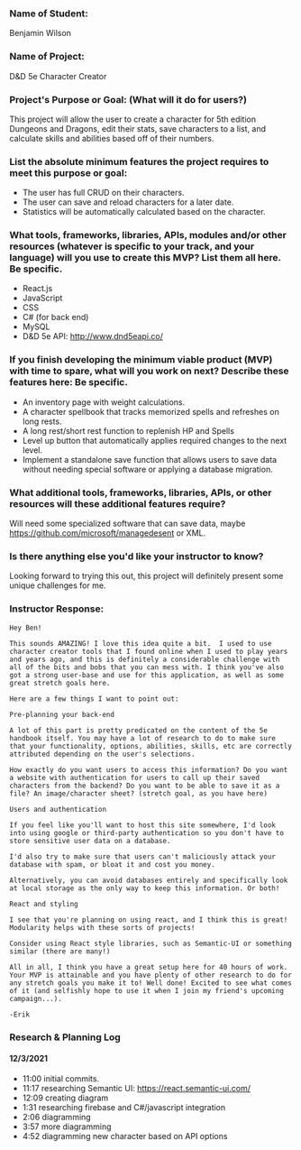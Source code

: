 ### Name of Student:
Benjamin Wilson

### Name of Project:
D&D 5e Character Creator

### Project's Purpose or Goal: (What will it do for users?)
This project will allow the user to create a character for 5th edition Dungeons and Dragons, edit their stats, save characters to a list, and calculate skills and abilities based off of their numbers.

### List the absolute minimum features the project requires to meet this purpose or goal:
- The user has full CRUD on their characters.
- The user can save and reload characters for a later date.
- Statistics will be automatically calculated based on the character.

### What tools, frameworks, libraries, APIs, modules and/or other resources (whatever is specific to your track, and your language) will you use to create this MVP? List them all here. Be specific.
- React.js
- JavaScript
- CSS
- C# (for back end)
- MySQL
- D&D 5e API: http://www.dnd5eapi.co/

### If you finish developing the minimum viable product (MVP) with time to spare, what will you work on next? Describe these features here: Be specific.
- An inventory page with weight calculations.
- A character spellbook that tracks memorized spells and refreshes on long rests.
- A long rest/short rest function to replenish HP and Spells
- Level up button that automatically applies required changes to the next level.
- Implement a standalone save function that allows users to save data without needing special software or applying a database migration.

### What additional tools, frameworks, libraries, APIs, or other resources will these additional features require?
Will need some specialized software that can save data, maybe https://github.com/microsoft/managedesent or XML.

### Is there anything else you'd like your instructor to know?
Looking forward to trying this out, this project will definitely present some unique challenges for me.

### Instructor Response:
```
Hey Ben! 

This sounds AMAZING! I love this idea quite a bit.  I used to use character creator tools that I found online when I used to play years and years ago, and this is definitely a considerable challenge with all of the bits and bobs that you can mess with. I think you've also got a strong user-base and use for this application, as well as some great stretch goals here. 

Here are a few things I want to point out: 

Pre-planning your back-end

A lot of this part is pretty predicated on the content of the 5e handbook itself. You may have a lot of research to do to make sure that your functionality, options, abilities, skills, etc are correctly attributed depending on the user's selections.

How exactly do you want users to access this information? Do you want a website with authentication for users to call up their saved characters from the backend? Do you want to be able to save it as a file? An image/character sheet? (stretch goal, as you have here)

Users and authentication

If you feel like you'll want to host this site somewhere, I'd look into using google or third-party authentication so you don't have to store sensitive user data on a database.

I'd also try to make sure that users can't maliciously attack your database with spam, or bloat it and cost you money.

Alternatively, you can avoid databases entirely and specifically look at local storage as the only way to keep this information. Or both!

React and styling

I see that you're planning on using react, and I think this is great! Modularity helps with these sorts of projects!

Consider using React style libraries, such as Semantic-UI or something similar (there are many!)

All in all, I think you have a great setup here for 40 hours of work. Your MVP is attainable and you have plenty of other research to do for any stretch goals you make it to! Well done! Excited to see what comes of it (and selfishly hope to use it when I join my friend's upcoming campaign...). 

-Erik
```
### Research & Planning Log
#### 12/3/2021
* 11:00 initial commits.
* 11:17 researching Semantic UI: https://react.semantic-ui.com/
* 12:09 creating diagram
* 1:31 researching firebase and C#/javascript integration
* 2:06 diagramming
* 3:57 more diagramming
* 4:52 diagramming new character based on API options